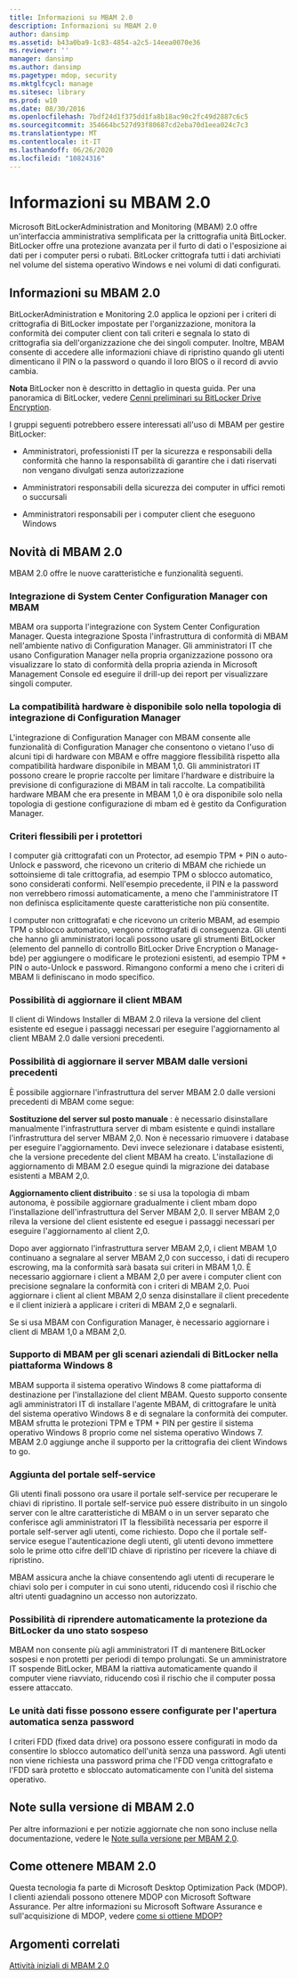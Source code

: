 ```yaml
---
title: Informazioni su MBAM 2.0
description: Informazioni su MBAM 2.0
author: dansimp
ms.assetid: b43a0ba9-1c83-4854-a2c5-14eea0070e36
ms.reviewer: ''
manager: dansimp
ms.author: dansimp
ms.pagetype: mdop, security
ms.mktglfcycl: manage
ms.sitesec: library
ms.prod: w10
ms.date: 08/30/2016
ms.openlocfilehash: 7bdf24d1f375dd1fa8b18ac90c2fc49d2887c6c5
ms.sourcegitcommit: 354664bc527d93f80687cd2eba70d1eea024c7c3
ms.translationtype: MT
ms.contentlocale: it-IT
ms.lasthandoff: 06/26/2020
ms.locfileid: "10824316"
---
```

# Informazioni su MBAM 2.0


Microsoft BitLockerAdministration and Monitoring (MBAM) 2.0 offre un'interfaccia amministrativa semplificata per la crittografia unità BitLocker. BitLocker offre una protezione avanzata per il furto di dati o l'esposizione ai dati per i computer persi o rubati. BitLocker crittografa tutti i dati archiviati nel volume del sistema operativo Windows e nei volumi di dati configurati.

## Informazioni su MBAM 2.0


BitLockerAdministration e Monitoring 2.0 applica le opzioni per i criteri di crittografia di BitLocker impostate per l'organizzazione, monitora la conformità dei computer client con tali criteri e segnala lo stato di crittografia sia dell'organizzazione che dei singoli computer. Inoltre, MBAM consente di accedere alle informazioni chiave di ripristino quando gli utenti dimenticano il PIN o la password o quando il loro BIOS o il record di avvio cambia.

**Nota**  BitLocker non è descritto in dettaglio in questa guida. Per una panoramica di BitLocker, vedere [Cenni preliminari su BitLocker Drive Encryption](https://go.microsoft.com/fwlink/p/?LinkId=225013).

 

I gruppi seguenti potrebbero essere interessati all'uso di MBAM per gestire BitLocker:

-   Amministratori, professionisti IT per la sicurezza e responsabili della conformità che hanno la responsabilità di garantire che i dati riservati non vengano divulgati senza autorizzazione

-   Amministratori responsabili della sicurezza dei computer in uffici remoti o succursali

-   Amministratori responsabili per i computer client che eseguono Windows

## <a href="" id="what-s-new-in-mbam-2-0"></a>Novità di MBAM 2.0


MBAM 2.0 offre le nuove caratteristiche e funzionalità seguenti.

### Integrazione di System Center Configuration Manager con MBAM

MBAM ora supporta l'integrazione con System Center Configuration Manager. Questa integrazione Sposta l'infrastruttura di conformità di MBAM nell'ambiente nativo di Configuration Manager. Gli amministratori IT che usano Configuration Manager nella propria organizzazione possono ora visualizzare lo stato di conformità della propria azienda in Microsoft Management Console ed eseguire il drill-up dei report per visualizzare singoli computer.

### La compatibilità hardware è disponibile solo nella topologia di integrazione di Configuration Manager

L'integrazione di Configuration Manager con MBAM consente alle funzionalità di Configuration Manager che consentono o vietano l'uso di alcuni tipi di hardware con MBAM e offre maggiore flessibilità rispetto alla compatibilità hardware disponibile in MBAM 1,0. Gli amministratori IT possono creare le proprie raccolte per limitare l'hardware e distribuire la previsione di configurazione di MBAM in tali raccolte. La compatibilità hardware MBAM che era presente in MBAM 1,0 è ora disponibile solo nella topologia di gestione configurazione di mbam ed è gestito da Configuration Manager.

### Criteri flessibili per i protettori

I computer già crittografati con un Protector, ad esempio TPM + PIN o auto-Unlock e password, che ricevono un criterio di MBAM che richiede un sottoinsieme di tale crittografia, ad esempio TPM o sblocco automatico, sono considerati conformi. Nell'esempio precedente, il PIN e la password non verrebbero rimossi automaticamente, a meno che l'amministratore IT non definisca esplicitamente queste caratteristiche non più consentite.

I computer non crittografati e che ricevono un criterio MBAM, ad esempio TPM o sblocco automatico, vengono crittografati di conseguenza. Gli utenti che hanno gli amministratori locali possono usare gli strumenti BitLocker (elemento del pannello di controllo BitLocker Drive Encryption o Manage-bde) per aggiungere o modificare le protezioni esistenti, ad esempio TPM + PIN o auto-Unlock e password. Rimangono conformi a meno che i criteri di MBAM li definiscano in modo specifico.

### Possibilità di aggiornare il client MBAM

Il client di Windows Installer di MBAM 2.0 rileva la versione del client esistente ed esegue i passaggi necessari per eseguire l'aggiornamento al client MBAM 2.0 dalle versioni precedenti.

### Possibilità di aggiornare il server MBAM dalle versioni precedenti

È possibile aggiornare l'infrastruttura del server MBAM 2.0 dalle versioni precedenti di MBAM come segue:

**Sostituzione del server sul posto manuale** : è necessario disinstallare manualmente l'infrastruttura server di mbam esistente e quindi installare l'infrastruttura del server MBAM 2,0. Non è necessario rimuovere i database per eseguire l'aggiornamento. Devi invece selezionare i database esistenti, che la versione precedente del client MBAM ha creato. L'installazione di aggiornamento di MBAM 2.0 esegue quindi la migrazione dei database esistenti a MBAM 2,0.

**Aggiornamento client distribuito** : se si usa la topologia di mbam autonoma, è possibile aggiornare gradualmente i client mbam dopo l'installazione dell'infrastruttura del Server MBAM 2,0. Il server MBAM 2,0 rileva la versione del client esistente ed esegue i passaggi necessari per eseguire l'aggiornamento al client 2,0.

Dopo aver aggiornato l'infrastruttura server MBAM 2,0, i client MBAM 1,0 continuano a segnalare al server MBAM 2,0 con successo, i dati di recupero escrowing, ma la conformità sarà basata sui criteri in MBAM 1,0. È necessario aggiornare i client a MBAM 2,0 per avere i computer client con precisione segnalare la conformità con i criteri di MBAM 2,0. Puoi aggiornare i client al client MBAM 2,0 senza disinstallare il client precedente e il client inizierà a applicare i criteri di MBAM 2,0 e segnalarli.

Se si usa MBAM con Configuration Manager, è necessario aggiornare i client di MBAM 1,0 a MBAM 2,0.

### <a href="" id="mbam-support-for-bitlocker-s-enterprise-scenarios-on-the-windows-8-platform"></a>Supporto di MBAM per gli scenari aziendali di BitLocker nella piattaforma Windows 8

MBAM supporta il sistema operativo Windows 8 come piattaforma di destinazione per l'installazione del client MBAM. Questo supporto consente agli amministratori IT di installare l'agente MBAM, di crittografare le unità del sistema operativo Windows 8 e di segnalare la conformità dei computer. MBAM sfrutta le protezioni TPM e TPM + PIN per gestire il sistema operativo Windows 8 proprio come nel sistema operativo Windows 7. MBAM 2.0 aggiunge anche il supporto per la crittografia dei client Windows to go.

### Aggiunta del portale self-service

Gli utenti finali possono ora usare il portale self-service per recuperare le chiavi di ripristino. Il portale self-service può essere distribuito in un singolo server con le altre caratteristiche di MBAM o in un server separato che conferisce agli amministratori IT la flessibilità necessaria per esporre il portale self-server agli utenti, come richiesto. Dopo che il portale self-service esegue l'autenticazione degli utenti, gli utenti devono immettere solo le prime otto cifre dell'ID chiave di ripristino per ricevere la chiave di ripristino.

MBAM assicura anche la chiave consentendo agli utenti di recuperare le chiavi solo per i computer in cui sono utenti, riducendo così il rischio che altri utenti guadagnino un accesso non autorizzato.

### Possibilità di riprendere automaticamente la protezione da BitLocker da uno stato sospeso

MBAM non consente più agli amministratori IT di mantenere BitLocker sospesi e non protetti per periodi di tempo prolungati. Se un amministratore IT sospende BitLocker, MBAM la riattiva automaticamente quando il computer viene riavviato, riducendo così il rischio che il computer possa essere attaccato.

### Le unità dati fisse possono essere configurate per l'apertura automatica senza password

I criteri FDD (fixed data drive) ora possono essere configurati in modo da consentire lo sblocco automatico dell'unità senza una password. Agli utenti non viene richiesta una password prima che l'FDD venga crittografato e l'FDD sarà protetto e sbloccato automaticamente con l'unità del sistema operativo.

## <a href="" id="---------mbam-2-0-release-notes"></a> Note sulla versione di MBAM 2.0


Per altre informazioni e per notizie aggiornate che non sono incluse nella documentazione, vedere le [Note sulla versione per MBAM 2,0](release-notes-for-mbam-20-mbam-2.md).

## Come ottenere MBAM 2.0


Questa tecnologia fa parte di Microsoft Desktop Optimization Pack (MDOP). I clienti aziendali possono ottenere MDOP con Microsoft Software Assurance. Per altre informazioni su Microsoft Software Assurance e sull'acquisizione di MDOP, vedere [come si ottiene MDOP?](https://go.microsoft.com/fwlink/p/?LinkId=322049)

## Argomenti correlati


[Attività iniziali di MBAM 2.0](getting-started-with-mbam-20-mbam-2.md)

 

 





